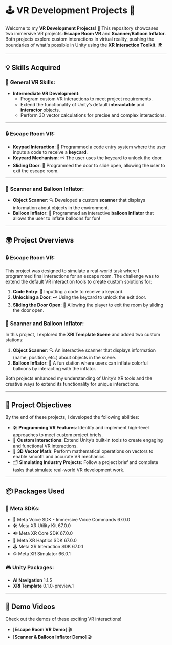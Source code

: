 # 🕹️ **VR Development Projects** 🚀

Welcome to my **VR Development Projects**! 🎉 This repository showcases two immersive VR projects: **Escape Room VR** and **Scanner/Balloon Inflator**. Both projects explore custom interactions in virtual reality, pushing the boundaries of what's possible in Unity using the **XR Interaction Toolkit**. 🌍

---

## 💡 **Skills Acquired**

### 🤖 **General VR Skills**:
- **Intermediate VR Development**:
  - Program custom VR interactions to meet project requirements.
  - Extend the functionality of Unity’s default **interactable** and **interactor** objects.
  - Perform 3D vector calculations for precise and complex interactions.

---

### 🔒 **Escape Room VR**:
- **Keypad Interaction**: 🔢 Programmed a code entry system where the user inputs a code to receive a **keycard**.
- **Keycard Mechanism**: 🗝️ The user uses the keycard to unlock the door.
- **Sliding Door**: 🚪 Programmed the door to slide open, allowing the user to exit the escape room.

---

### 🔧 **Scanner and Balloon Inflator**:
- **Object Scanner**: 🔍 Developed a custom **scanner** that displays information about objects in the environment.
- **Balloon Inflator**: 🎈 Programmed an interactive **balloon inflator** that allows the user to inflate balloons for fun!

---

## 🌍 **Project Overviews**

### 🔒 **Escape Room VR**:
This project was designed to simulate a real-world task where I programmed final interactions for an escape room. The challenge was to extend the default VR interaction tools to create custom solutions for:
1. **Code Entry**: 🔢 Inputting a code to receive a keycard.
2. **Unlocking a Door**: 🗝️ Using the keycard to unlock the exit door.
3. **Sliding the Door Open**: 🚪 Allowing the player to exit the room by sliding the door open.

### 🔧 **Scanner and Balloon Inflator**:
In this project, I explored the **XRI Template Scene** and added two custom stations:
1. **Object Scanner**: 🔍 An interactive scanner that displays information (name, position, etc.) about objects in the scene.
2. **Balloon Inflator**: 🎈 A fun station where users can inflate colorful balloons by interacting with the inflator.

Both projects enhanced my understanding of Unity’s XR tools and the creative ways to extend its functionality for unique interactions.

---

## 🎯 **Project Objectives**

By the end of these projects, I developed the following abilities:

- 🛠️ **Programming VR Features**: Identify and implement high-level approaches to meet custom project briefs.
- 🔧 **Custom Interactions**: Extend Unity’s built-in tools to create engaging and functional VR interactions.
- 🧮 **3D Vector Math**: Perform mathematical operations on vectors to enable smooth and accurate VR mechanics.
- 🗂️ **Simulating Industry Projects**: Follow a project brief and complete tasks that simulate real-world VR development work.

---

## 📦 **Packages Used**

### 🧰 **Meta SDKs**:
- 🎤 Meta Voice SDK - Immersive Voice Commands 67.0.0
- 🛠️ Meta XR Utility Kit 67.0.0
- 🔊 Meta XR Core SDK 67.0.0
- 🤚 Meta XR Haptics SDK 67.0.0
- 🕹️ Meta XR Interaction SDK 67.0.1
- ⚙️ Meta XR Simulator 66.0.1

### 🎮 **Unity Packages**:
- **AI Navigation** 1.1.5
- **XRI Template** 0.1.0-preview.1

---

## 🎥 **Demo Videos**

Check out the demos of these exciting VR interactions!

- [**Escape Room VR Demo**] 🎬
- [**Scanner & Balloon Inflator Demo**] 🎬


